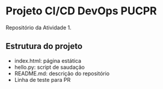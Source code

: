 # Projeto CI/CD DevOps PUCPR

Repositório da Atividade 1.

## Estrutura do projeto
- index.html: página estática
- hello.py: script de saudação
- README.md: descrição do repositório
- Linha de teste para PR

